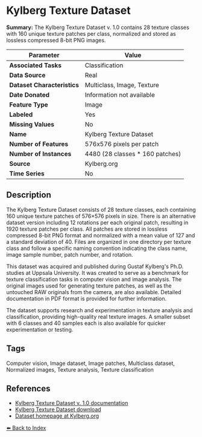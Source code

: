 # Kylberg Texture Dataset

**Summary:** The Kylberg Texture Dataset v. 1.0 contains 28 texture classes with 160 unique texture patches per class, normalized and stored as lossless compressed 8-bit PNG images.

| Parameter | Value |
| --- | --- |
| **Associated Tasks** | Classification |
| **Data Source** | Real |
| **Dataset Characteristics** | Multiclass, Image, Texture |
| **Date Donated** | Information not available |
| **Feature Type** | Image |
| **Labeled** | Yes |
| **Missing Values** | No |
| **Name** | Kylberg Texture Dataset |
| **Number of Features** | 576x576 pixels per patch |
| **Number of Instances** | 4480 (28 classes * 160 patches) |
| **Source** | Kylberg.org |
| **Time Series** | No |

## Description

The Kylberg Texture Dataset consists of 28 texture classes, each containing 160 unique texture patches of 576×576 pixels in size. There is an alternative dataset version including 12 rotations per each original patch, resulting in 1920 texture patches per class. All patches are stored in lossless compressed 8-bit PNG format and normalized with a mean value of 127 and a standard deviation of 40. Files are organized in one directory per texture class and follow a specific naming convention indicating the class name, image sample number, patch number, and rotation.

This dataset was acquired and published during Gustaf Kylberg's Ph.D. studies at Uppsala University. It was created to serve as a benchmark for texture classification tasks in computer vision and image analysis. The original images used for generating texture patches, as well as the untouched RAW originals from the camera, are also available. Detailed documentation in PDF format is provided for further information.

The dataset supports research and experimentation in texture analysis and classification, providing high-quality real texture images. A smaller subset with 6 classes and 40 samples each is also available for quicker experimentation or testing.

## Tags

Computer vision, Image dataset, Image patches, Multiclass dataset, Normalized images, Texture analysis, Texture classification

## References

- [Kylberg Texture Dataset v. 1.0 documentation](https://kylberg.org/wp-content/uploads/2020/05/KylbergTextureDocumentation-1.0.pdf)
- [Kylberg Texture Dataset download](https://filedn.com/lkCRue0RhPO7ercIrqFRl2Y/datasets/KylbergTextureDatasetV1/)
- [Dataset homepage at Kylberg.org](https://kylberg.org/kylberg-texture-dataset-v-1-0/)

[⬅️ Back to Index](../README.md)

